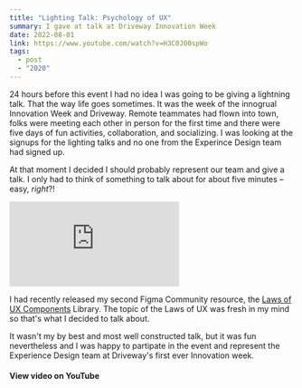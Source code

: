 ```yaml
---
title: "Lighting Talk: Psychology of UX"
summary: I gave at talk at Driveway Innovation Week
date: 2022-08-01
link: https://www.youtube.com/watch?v=H3C0J00spWo
tags:
  - post
  - "2020"
---
```


24 hours before this event I had no idea I was going to be giving a lightning talk. That the way life goes sometimes. It was the week of the innogrual Innovation Week and Driveway. Remote teammates had flown into town, folks were meeting each other in person for the first time and there were five days of fun activities, collaboration, and socializing. I was looking at the signups for the lighting talks and no one from the Experince Design team had signed up. 

At that moment I decided I should probably represent our team and give a talk. I only had to think of something to talk about for about five minutes – easy, _right_?!

<iframe class="ratio-9-16" src="https://www.youtube.com/embed/H3C0J00spWo" title="YouTube video player" frameborder="0" allow="accelerometer; autoplay; clipboard-write; encrypted-media; gyroscope; picture-in-picture; web-share" allowfullscreen></iframe>

I had recently released my second Figma Community resource, the <a href="https://www.figma.com/community/file/1097041389562707610/%E2%9D%96-Laws-of-UX%3A-Reference-Cards">Laws of UX Components</a> Library. The topic of the Laws of UX was fresh in my mind so that's what I decided to talk about. 

It wasn't my by best and most well constructed talk, but it was fun nevertheless and I was happy to partipate in the event and represent the Experience Design team at Driveway's first ever Innovation week. 

#### View video on YouTube